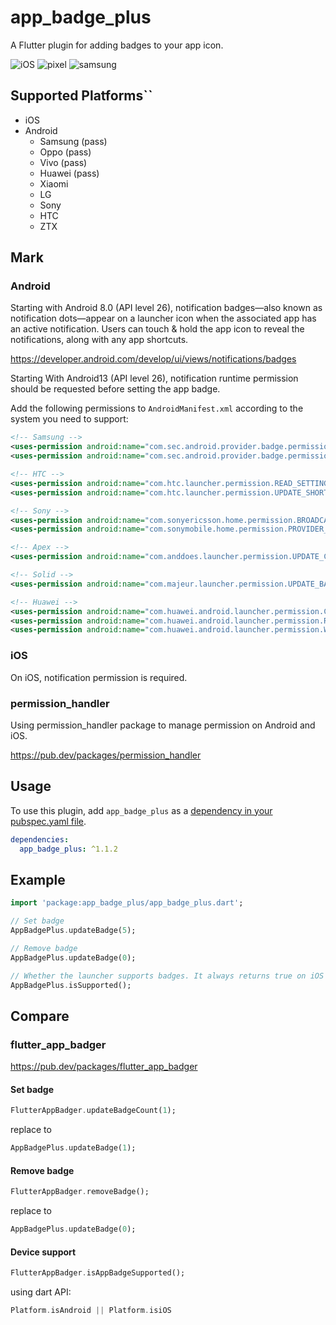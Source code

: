# app_badge_plus

A Flutter plugin for adding badges to your app icon.

![iOS](https://raw.githubusercontent.com/windows7lake/app_badge_plus/main/screenshot/iOS.png)
![pixel](https://raw.githubusercontent.com/windows7lake/app_badge_plus/main/screenshot/pixel.png)
![samsung](https://raw.githubusercontent.com/windows7lake/app_badge_plus/main/screenshot/samsung.png)

## Supported Platforms``
- iOS
- Android
    - Samsung (pass)
    - Oppo (pass)
    - Vivo (pass)
    - Huawei (pass)
    - Xiaomi
    - LG
    - Sony
    - HTC
    - ZTX

## Mark

### Android

Starting with Android 8.0 (API level 26), notification badges—also known as notification 
dots—appear on a launcher icon when the associated app has an active notification. Users can 
touch & hold the app icon to reveal the notifications, along with any app shortcuts.

https://developer.android.com/develop/ui/views/notifications/badges

Starting With Android13 (API level 26), notification runtime permission should be requested before setting the app badge.

Add the following permissions to `AndroidManifest.xml` according to the system you need to support:
```xml
<!-- Samsung -->
<uses-permission android:name="com.sec.android.provider.badge.permission.READ"/>
<uses-permission android:name="com.sec.android.provider.badge.permission.WRITE"/>

<!-- HTC -->
<uses-permission android:name="com.htc.launcher.permission.READ_SETTINGS"/>
<uses-permission android:name="com.htc.launcher.permission.UPDATE_SHORTCUT"/>

<!-- Sony -->
<uses-permission android:name="com.sonyericsson.home.permission.BROADCAST_BADGE"/>
<uses-permission android:name="com.sonymobile.home.permission.PROVIDER_INSERT_BADGE"/>

<!-- Apex -->
<uses-permission android:name="com.anddoes.launcher.permission.UPDATE_COUNT"/>

<!-- Solid -->
<uses-permission android:name="com.majeur.launcher.permission.UPDATE_BADGE"/>

<!-- Huawei -->
<uses-permission android:name="com.huawei.android.launcher.permission.CHANGE_BADGE" />
<uses-permission android:name="com.huawei.android.launcher.permission.READ_SETTINGS" />
<uses-permission android:name="com.huawei.android.launcher.permission.WRITE_SETTINGS" />
```

### iOS

On iOS, notification permission is required.

### permission_handler 

Using permission_handler package to manage permission on Android and iOS.

https://pub.dev/packages/permission_handler


## Usage

To use this plugin, add `app_badge_plus` as a [dependency in your pubspec.yaml file](https://flutter.io/platform-plugins/).

```yaml
dependencies:
  app_badge_plus: ^1.1.2
```

## Example

```dart
import 'package:app_badge_plus/app_badge_plus.dart';

// Set badge
AppBadgePlus.updateBadge(5);

// Remove badge
AppBadgePlus.updateBadge(0);

// Whether the launcher supports badges. It always returns true on iOS and it will return false on Android if the launcher doesn't support badges.
AppBadgePlus.isSupported();
```

## Compare

### flutter_app_badger

https://pub.dev/packages/flutter_app_badger

#### Set badge

```dart
FlutterAppBadger.updateBadgeCount(1);
```

replace to 


```dart
AppBadgePlus.updateBadge(1);
```

#### Remove badge

```dart
FlutterAppBadger.removeBadge();
```

replace to 


```dart
AppBadgePlus.updateBadge(0);
```

#### Device support

```dart
FlutterAppBadger.isAppBadgeSupported();
```

using dart API: 

```dart
Platform.isAndroid || Platform.isiOS
```







